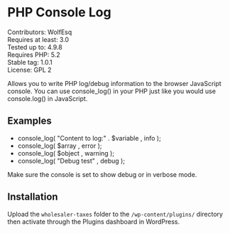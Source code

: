 # PHP Console Log

Contributors: WolfEsq <br>
Requires at least: 3.0 <br>
Tested up to: 4.9.8 <br>
Requires PHP: 5.2 <br>
Stable tag: 1.0.1 <br>
License: GPL 2 <br>

Allows you to write PHP log/debug information to the browser JavaScript console. You can use console_log() in your PHP just like you would use console.log() in JavaScript.

## Examples

 * console_log( "Content to log:" . $variable , info );
 * console_log( $array , error );
 * console_log( $object , warning );
 * console_log( "Debug test" , debug );

 Make sure the console is set to show debug or in verbose mode.

## Installation
Upload the ```wholesaler-taxes``` folder to the ```/wp-content/plugins/``` directory then activate through the Plugins dashboard in WordPress.